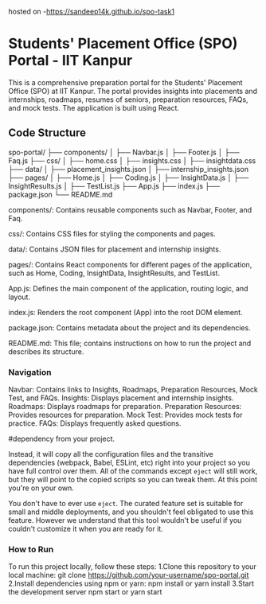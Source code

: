 hosted on -https://sandeep14k.github.io/spo-task1
# Students' Placement Office (SPO) Portal - IIT Kanpur

This is a comprehensive preparation portal for the Students' Placement Office (SPO) at IIT Kanpur. The portal provides insights into placements and internships, roadmaps, resumes of seniors, preparation resources, FAQs, and mock tests. The application is built using React.

## Code Structure

spo-portal/
├── components/
│   ├── Navbar.js
│   ├── Footer.js
│   ├── Faq.js
├── css/
│   ├── home.css
│   ├── insights.css
│   ├── insightdata.css
├── data/
│   ├── placement_insights.json
│   ├── internship_insights.json
├── pages/
│   ├── Home.js
│   ├── Coding.js
│   ├── InsightData.js
│   ├── InsightResults.js
│   ├── TestList.js
├── App.js
├── index.js
├── package.json
└── README.md

components/: Contains reusable components such as Navbar, Footer, and Faq.

css/: Contains CSS files for styling the components and pages.

data/: Contains JSON files for placement and internship insights.

pages/: Contains React components for different pages of the application, such as Home, Coding, InsightData, InsightResults, and TestList.

App.js: Defines the main component of the application, routing logic, and layout.

index.js: Renders the root component (App) into the root DOM element.

package.json: Contains metadata about the project and its dependencies.

README.md: This file; contains instructions on how to run the project and describes its structure.


### Navigation

Navbar: Contains links to Insights, Roadmaps, Preparation Resources, Mock Test, and FAQs.
Insights: Displays placement and internship insights.
Roadmaps: Displays roadmaps for preparation.
Preparation Resources: Provides resources for preparation.
Mock Test: Provides mock tests for practice.
FAQs: Displays frequently asked questions.

#dependency from your project.

Instead, it will copy all the configuration files and the transitive dependencies (webpack, Babel, ESLint, etc) right into your project so you have full control over them. All of the commands except `eject` will still work, but they will point to the copied scripts so you can tweak them. At this point you're on your own.

You don't have to ever use `eject`. The curated feature set is suitable for small and middle deployments, and you shouldn't feel obligated to use this feature. However we understand that this tool wouldn't be useful if you couldn't customize it when you are ready for it.
### How to Run
To run this project locally, follow these steps:
1.Clone this repository to your local machine:
git clone https://github.com/your-username/spo-portal.git
2.Install dependencies using npm or yarn:
npm install or yarn install
3.Start the development server
npm start or yarn start
